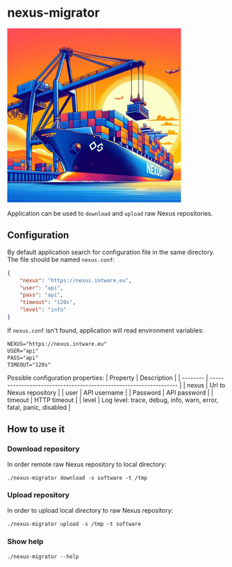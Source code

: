 # nexus-migrator
<img src="docs/nexus-migrator-banner.jpeg" width="400">


Application can be used to `download` and `upload` raw Nexus repositories.

## Configuration
By default application search for configuration file in the same directory. The file should be named `nexus.conf`:
```json
{
    "nexus": "https://nexus.intware.eu",
    "user": "api",
    "pass": "api",
    "timeout": "120s",
    "level": "info"
}
```
If `nexus.conf` isn't found, application will read environment variables:
```shell
NEXUS="https://nexus.intware.eu"
USER="api"
PASS="api"
TIMEOUT="120s"
```
Possible configuration properties:
| Property |                            Description                             |
| -------- | ------------------------------------------------------------------ |
| nexus    | Url to Nexus repository                                            |
| user     | API username                                                       |
| Password | API password                                                       |
| timeout  | HTTP timeout                                                       |
| level    | Log level: trace, debug, info, warn, error, fatal, panic, disabled |

## How to use it

### Download repository
In order remote raw Nexus repository to local directory:
```shell
./nexus-migrator download -s software -t /tmp
```

### Upload repository
In order to upload local directory to raw Nexus repository:
```shell
./nexus-migrator upload -s /tmp -t software
```

### Show help
```shell
./nexus-migrator --help
```







